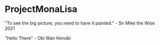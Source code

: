 # ProjectMonaLisa

"To see the big picture, you need to have it painted." - Sir Mike the Wise 2021

"Hello There" - Obi Wan Kenobi
